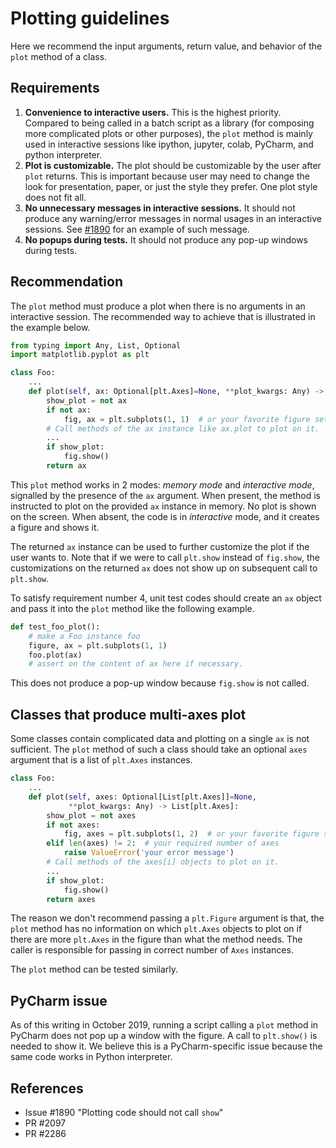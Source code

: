 # Plotting guidelines

Here we recommend the input arguments, return value, and behavior of the
`plot` method of a class.

## Requirements

1. **Convenience to interactive users.** This is the highest priority.
    Compared to being called in a batch script as a library (for composing
    more complicated plots or other purposes), the `plot` method is mainly
    used in interactive sessions like ipython, jupyter, colab, PyCharm,
    and python interpreter.
1. **Plot is customizable.** The plot should be customizable by the user after
    `plot` returns. This is important because user may need to change the look
    for presentation, paper, or just the style they prefer. One plot style does
    not fit all.
1. **No unnecessary messages in interactive sessions.** It should not produce
    any warning/error messages in normal usages in an interactive sessions.
    See [#1890](https://github.com/quantumlib/Cirq/issues/1890#issue-473510953)
    for an example of such message.
1. **No popups during tests.** It should not produce any pop-up windows during
    tests.

## Recommendation

The `plot` method must produce a plot when there is no arguments in an
interactive session. The recommended way to achieve that is illustrated in the
example below.

```python
from typing import Any, List, Optional
import matplotlib.pyplot as plt

class Foo:
    ...
    def plot(self, ax: Optional[plt.Axes]=None, **plot_kwargs: Any) -> plt.Axes:
        show_plot = not ax
        if not ax:
            fig, ax = plt.subplots(1, 1)  # or your favorite figure setup
        # Call methods of the ax instance like ax.plot to plot on it.
        ...
        if show_plot:
            fig.show()
        return ax
```

This `plot` method works in 2 modes: *memory mode* and *interactive mode*,
signalled by the presence of the `ax` argument. When present, the method is
instructed to plot on the provided `ax` instance in memory. No plot is shown
on the screen. When absent, the code is in *interactive* mode, and it creates
a figure and shows it.

The returned `ax` instance can be used to further customize the plot if the
user wants to. Note that if we were to call `plt.show` instead of `fig.show`,
the customizations on the returned `ax` does not show up on subsequent call to
`plt.show`.

To satisfy requirement number 4, unit test codes should create an `ax` object
and pass it into the `plot` method like the following example.

```python
def test_foo_plot():
    # make a Foo instance foo
    figure, ax = plt.subplots(1, 1)
    foo.plot(ax)
    # assert on the content of ax here if necessary.
```

This does not produce a pop-up window because `fig.show` is not called.


## Classes that produce multi-axes plot

Some classes contain complicated data and plotting on a single `ax` is
not sufficient. The `plot` method of such a class should take an optional
`axes` argument that is a list of `plt.Axes` instances.

```python
class Foo:
    ...
    def plot(self, axes: Optional[List[plt.Axes]]=None,
             **plot_kwargs: Any) -> List[plt.Axes]:
        show_plot = not axes
        if not axes:
            fig, axes = plt.subplots(1, 2)  # or your favorite figure setup
        elif len(axes) != 2:  # your required number of axes
            raise ValueError('your error message')
        # Call methods of the axes[i] objects to plot on it.
        ...
        if show_plot:
            fig.show()
        return axes
```

The reason we don't recommend passing a `plt.Figure` argument is that, the
`plot` method has no information on which `plt.Axes` objects to plot on if
there are more `plt.Axes` in the figure than what the method needs. The caller
is responsible for passing in correct number of `Axes` instances.

The `plot` method can be tested similarly.

## PyCharm issue

As of this writing in October 2019, running a script calling a `plot` method
in PyCharm does not pop up a window with the figure. A call to `plt.show()`
is needed to show it. We believe this is a PyCharm-specific issue because
the same code works in Python interpreter.

## References
* Issue #1890 "Plotting code should not call `show`"
* PR #2097
* PR #2286
